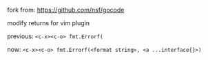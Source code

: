 fork from: https://github.com/nsf/gocode

modify returns for vim plugin

previous:
     `<c-x><c-o> fmt.Errorf(`

now:
    `<c-x><c-o> fmt.Errorf(<format string>, <a ...interface{}>)`
